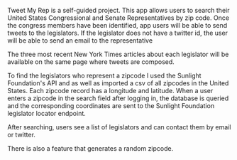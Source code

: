 Tweet My Rep is a self-guided project. This app allows
users to search their United States Congressional and Senate
Representatives by zip code. Once the congress members have been
identified, app users will be able to send tweets to the legislators.
If the legislator does not have a twitter id, the user will be able to send
an email to the representative

The three most recent New York Times articles about each legislator will
be available on the same page where tweets are composed.

To find the legislators who represent a zipcode I used the Sunlight
Foundation's API and as well as imported a csv of all zipcodes in the United States.
Each zipcode record has a longitude and latitude. When a user enters
a zipcode in the search field after logging in, the database is queried and
the corresponding coordinates are sent to the Sunlight Foundation legislator
locator endpoint.

After searching, users see a list of legislators and can contact them
by email or twitter.

There is also a feature that generates a random zipcode.
